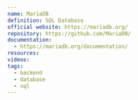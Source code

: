 ```yaml
---
name: MariaDB
definition: SQL Database
official website: https://mariadb.org/
repository: https://github.com/MariaDB/
documentation:
  - https://mariadb.org/documentation/
resources: 
videos: 
tags:
  - backend
  - database
  - sql
---
```

